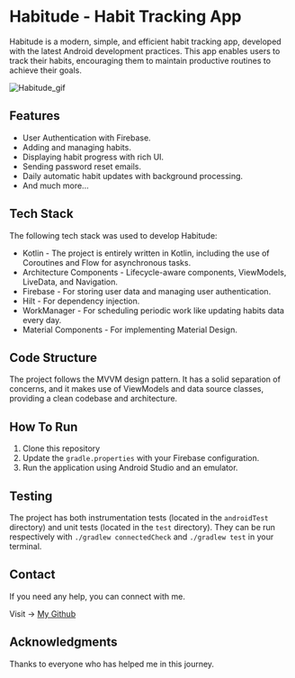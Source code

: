 # Habitude - Habit Tracking App

Habitude is a modern, simple, and efficient habit tracking app, developed with the latest Android development practices. This app enables users to track their habits, encouraging them to maintain productive routines to achieve their goals.

![Habitude_gif](https://github.com/kttn54/Habitude/assets/127300104/6972a180-37b6-4bbe-8146-5afc3f165192)

## Features

* User Authentication with Firebase.
* Adding and managing habits.
* Displaying habit progress with rich UI.
* Sending password reset emails.
* Daily automatic habit updates with background processing.
* And much more...

## Tech Stack

The following tech stack was used to develop Habitude:

* Kotlin - The project is entirely written in Kotlin, including the use of Coroutines and Flow for asynchronous tasks.
* Architecture Components - Lifecycle-aware components, ViewModels, LiveData, and Navigation.
* Firebase - For storing user data and managing user authentication.
* Hilt - For dependency injection.
* WorkManager - For scheduling periodic work like updating habits data every day.
* Material Components - For implementing Material Design.

## Code Structure

The project follows the MVVM design pattern. It has a solid separation of concerns, and it makes use of ViewModels and data source classes, providing a clean codebase and architecture.

## How To Run

1. Clone this repository
2. Update the `gradle.properties` with your Firebase configuration.
3. Run the application using Android Studio and an emulator.

## Testing

The project has both instrumentation tests (located in the `androidTest` directory) and unit tests (located in the `test` directory). They can be run respectively with `./gradlew connectedCheck` and `./gradlew test` in your terminal.

## Contact 

If you need any help, you can connect with me.

Visit -> [My Github](https://github.com/stporg/)

## Acknowledgments

Thanks to everyone who has helped me in this journey.
